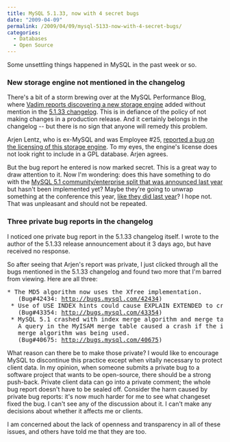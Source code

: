 ```yaml
---
title: MySQL 5.1.33, now with 4 secret bugs
date: "2009-04-09"
permalink: /2009/04/09/mysql-5133-now-with-4-secret-bugs/
categories:
  - Databases
  - Open Source
---
```

Some unsettling things happened in MySQL in the past week or so.

### New storage engine not mentioned in the changelog

There's a bit of a storm brewing over at the MySQL Performance Blog, where [Vadim reports discovering a new storage engine][1] added without mention in the [5.1.33 changelog][2]. This is in defiance of the policy of not making changes in a production release. And it certainly belongs in the changelog -- but there is no sign that anyone will remedy this problem.

Arjen Lentz, who is ex-MySQL and was Employee #25, [reported a bug on the licensing of this storage engine][3]. To my eyes, the engine's license does not look right to include in a GPL database. Arjen agrees.

But the bug report he entered is now marked secret. This is a great way to draw attention to it. Now I'm wondering: does this have something to do with the [MySQL 5.1 community/enterprise split that was announced last year][4] but hasn't been implemented yet? Maybe they're going to unwrap something at the conference this year, [like they did last year][5]? I hope not. That was unpleasant and should not be repeated.

### Three private bug reports in the changelog

I noticed one private bug report in the 5.1.33 changelog itself. I wrote to the author of the 5.1.33 release announcement about it 3 days ago, but have received no response.

So after seeing that Arjen's report was private, I just clicked through all the bugs mentioned in the 5.1.33 changelog and found two more that I'm barred from viewing. Here are all three:

<pre>* The MD5 algorithm now uses the Xfree implementation.
   (Bug#42434: <a href="http://bugs.mysql.com/42434">http://bugs.mysql.com/42434</a>)
 * Use of USE INDEX hints could cause EXPLAIN EXTENDED to crash.
   (Bug#43354: <a href="http://bugs.mysql.com/43354">http://bugs.mysql.com/43354</a>)
 * MySQL 5.1 crashed with index merge algorithm and merge tables.
   A query in the MyISAM merge table caused a crash if the index
   merge algorithm was being used.
   (Bug#40675: <a href="http://bugs.mysql.com/40675">http://bugs.mysql.com/40675</a>)
</pre>

What reason can there be to make those private? I would like to encourage MySQL to discontinue this practice except when vitally necessary to protect client data. In my opinion, when someone submits a private bug to a software project that wants to be open-source, there should be a strong push-back. Private client data can go into a private comment; the whole bug report doesn't have to be sealed off. Consider the harm caused by private bug reports: it's now much harder for me to see what changeset fixed the bug. I can't see any of the discussion about it. I can't make any decisions about whether it affects me or clients.

I am concerned about the lack of openness and transparency in all of these issues, and others have told me that they are too.

 [1]: http://www.mysqlperformanceblog.com/2009/04/06/mysql-and-ibm/
 [2]: http://dev.mysql.com/doc/refman/5.1/en/news-5-1-33.html
 [3]: http://bugs.mysql.com/44172
 [4]: http://blogs.mysql.com/kaj/2008/12/01/mysql-51-release-schedule/
 [5]: http://jcole.us/blog/archives/2008/04/14/just-announced-mysql-to-launch-new-features-only-in-mysql-enterprise/
